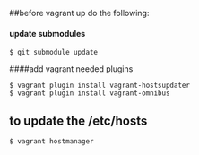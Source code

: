 

##before vagrant up do the following:


#### update submodules

	$ git submodule update

####add vagrant needed plugins

	$ vagrant plugin install vagrant-hostsupdater
	$ vagrant plugin install vagrant-omnibus
	
## to update the /etc/hosts

	$ vagrant hostmanager

